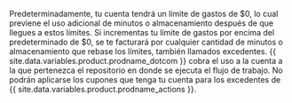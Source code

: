 Predeterminadamente, tu cuenta tendrá un límite de gastos de $0, lo cual previene el uso adicional de minutos o almacenamiento después de que llegues a estos límites. Si incrementas tu límite de gastos por encima del predeterminado de $0, se te facturará por cualquier cantidad de minutos o almacenamiento que rebase los límites, también llamados excedentes. {{ site.data.variables.product.prodname_dotcom }} cobra el uso a la cuenta a la que pertenezca el repositorio en donde se ejecuta el flujo de trabajo. No podrán aplicarse los cupones que tenga tu cuenta para los excedentes de {{ site.data.variables.product.prodname_actions }}.
